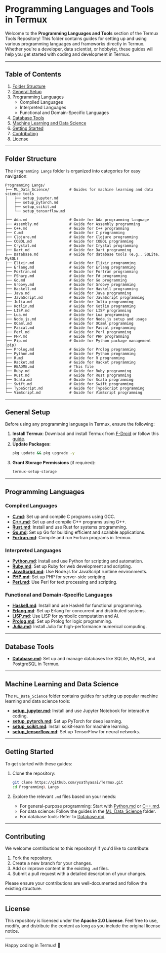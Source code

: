 # Programming Languages and Tools in Termux

Welcome to the **Programming Languages and Tools** section of the Termux Tools Repository! This folder contains guides for setting up and using various programming languages and frameworks directly in Termux. Whether you're a developer, data scientist, or hobbyist, these guides will help you get started with coding and development in Termux.

---

## Table of Contents

1. [Folder Structure](#folder-structure)
2. [General Setup](#general-setup)
3. [Programming Languages](#programming-languages)
   - Compiled Languages
   - Interpreted Languages
   - Functional and Domain-Specific Languages
4. [Database Tools](#database-tools)
5. [Machine Learning and Data Science](#machine-learning-and-data-science)
6. [Getting Started](#getting-started)
7. [Contributing](#contributing)
8. [License](#license)

---

## Folder Structure

The `Programming Langs` folder is organized into categories for easy navigation:

```
Programming Langs/
├── ML_Data_Science/         # Guides for machine learning and data science tools
│   ├── setup_jupyter.md
│   ├── setup_pytorch.md
│   ├── setup_scikit.md
│   └── setup_tensorflow.md
│
├── Ada.md                   # Guide for Ada programming language
├── Assembly.md              # Guide for Assembly programming
├── C++.md                   # Guide for C++ programming
├── C.md                     # Guide for C programming
├── Clojure.md               # Guide for Clojure programming
├── COBOL.md                 # Guide for COBOL programming
├── Crystal.md               # Guide for Crystal programming
├── Dart.md                  # Guide for Dart programming
├── Database.md              # Guide for database tools (e.g., SQLite, MySQL)
├── Elixir.md                # Guide for Elixir programming
├── Erlang.md                # Guide for Erlang programming
├── Fortran.md               # Guide for Fortran programming
├── FSharp.md                # Guide for F# programming
├── Go.md                    # Guide for Go programming
├── Groovy.md                # Guide for Groovy programming
├── Haskell.md               # Guide for Haskell programming
├── Java.md                  # Guide for Java programming
├── JavaScript.md            # Guide for JavaScript programming
├── Julia.md                 # Guide for Julia programming
├── Kotlin.md                # Guide for Kotlin programming
├── LISP.md                  # Guide for LISP programming
├── Lua.md                   # Guide for Lua programming
├── Node.js.md               # Guide for Node.js setup and usage
├── OCaml.md                 # Guide for OCaml programming
├── Pascal.md                # Guide for Pascal programming
├── Perl.md                  # Guide for Perl programming
├── PHP.md                   # Guide for PHP programming
├── Pip.md                   # Guide for Python package management (pip)
├── Prolog.md                # Guide for Prolog programming
├── Python.md                # Guide for Python programming
├── R.md                     # Guide for R programming
├── Racket.md                # Guide for Racket programming
├── README.md                # This file
├── Ruby.md                  # Guide for Ruby programming
├── Rust.md                  # Guide for Rust programming
├── Scala.md                 # Guide for Scala programming
├── Swift.md                 # Guide for Swift programming
├── TypeScript.md            # Guide for TypeScript programming
└── VimScript.md             # Guide for VimScript programming
```

---

## General Setup

Before using any programming language in Termux, ensure the following:

1. **Install Termux**: Download and install Termux from [F-Droid](https://f-droid.org/en/packages/com.termux/) or follow this [guide](https://github.com/ysathyasai/Termux/blob/main/Guide.md).
2. **Update Packages**:
   ```bash
   pkg update && pkg upgrade -y
   ```
3. **Grant Storage Permissions** (if required):
   ```bash
   termux-setup-storage
   ```

---

## Programming Languages

### Compiled Languages

- **[C.md](C.md)**: Set up and compile C programs using GCC.
- **[C++.md](C++.md)**: Set up and compile C++ programs using G++.
- **[Rust.md](Rust.md)**: Install and use Rust for systems programming.
- **[Go.md](Go.md)**: Set up Go for building efficient and scalable applications.
- **[Fortran.md](Fortran.md)**: Compile and run Fortran programs in Termux.

### Interpreted Languages

- **[Python.md](Python.md)**: Install and use Python for scripting and automation.
- **[Ruby.md](Ruby.md)**: Set up Ruby for web development and scripting.
- **[JavaScript.md](JavaScript.md)**: Use Node.js for JavaScript runtime environments.
- **[PHP.md](PHP.md)**: Set up PHP for server-side scripting.
- **[Perl.md](Perl.md)**: Use Perl for text processing and scripting.

### Functional and Domain-Specific Languages

- **[Haskell.md](Haskell.md)**: Install and use Haskell for functional programming.
- **[Erlang.md](Erlang.md)**: Set up Erlang for concurrent and distributed systems.
- **[LISP.md](LISP.md)**: Use LISP for symbolic computation and AI.
- **[Prolog.md](Prolog.md)**: Set up Prolog for logic programming.
- **[Julia.md](Julia.md)**: Install Julia for high-performance numerical computing.

---

## Database Tools

- **[Database.md](Database.md)**: Set up and manage databases like SQLite, MySQL, and PostgreSQL in Termux.

---

## Machine Learning and Data Science

The `ML_Data_Science` folder contains guides for setting up popular machine learning and data science tools:

- **[setup_jupyter.md](ML_Data_Science/setup_jupyter.md)**: Install and use Jupyter Notebook for interactive coding.
- **[setup_pytorch.md](ML_Data_Science/setup_pytorch.md)**: Set up PyTorch for deep learning.
- **[setup_scikit.md](ML_Data_Science/setup_scikit.md)**: Install scikit-learn for machine learning.
- **[setup_tensorflow.md](ML_Data_Science/setup_tensorflow.md)**: Set up TensorFlow for neural networks.

---

## Getting Started

To get started with these guides:

1. Clone the repository:
   ```bash
   git clone https://github.com/ysathyasai/Termux.git
   cd Programming\ Langs
   ```

2. Explore the relevant `.md` files based on your needs:
   - For general-purpose programming: Start with [Python.md](Python.md) or [C++.md](C++.md).
   - For data science: Follow the guides in the [ML_Data_Science](ML_Data_Science/) folder.
   - For database tools: Refer to [Database.md](Database.md).

---

## Contributing

We welcome contributions to this repository! If you'd like to contribute:

1. Fork the repository.
2. Create a new branch for your changes.
3. Add or improve content in the existing `.md` files.
4. Submit a pull request with a detailed description of your changes.

Please ensure your contributions are well-documented and follow the existing structure.

---

## License

This repository is licensed under the **Apache 2.0 License**. Feel free to use, modify, and distribute the content as long as you include the original license notice.

---

Happy coding in Termux! 🚀